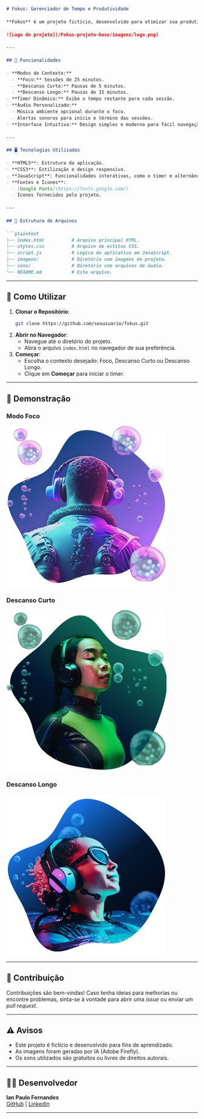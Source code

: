 ```markdown
# Fokus: Gerenciador de Tempo e Produtividade

**Fokus** é um projeto fictício, desenvolvido para otimizar sua produtividade por meio de sessões de foco intercaladas com pausas curtas e longas. Inspirado na técnica Pomodoro, este aplicativo ajuda você a manter o foco no que importa, promovendo um equilíbrio saudável entre trabalho e descanso.

![Logo do projeto](/Fokus-projeto-base/imagens/logo.png)

---

## 🚀 Funcionalidades

- **Modos de Contexto:**
  - **Foco:** Sessões de 25 minutos.
  - **Descanso Curto:** Pausas de 5 minutos.
  - **Descanso Longo:** Pausas de 15 minutos.
- **Timer Dinâmico:** Exibe o tempo restante para cada sessão.
- **Áudio Personalizado:**
  - Música ambiente opcional durante o foco.
  - Alertas sonoros para início e término das sessões.
- **Interface Intuitiva:** Design simples e moderno para fácil navegação.

---

## 🖥️ Tecnologias Utilizadas

- **HTML5**: Estrutura da aplicação.
- **CSS3**: Estilização e design responsivo.
- **JavaScript**: Funcionalidades interativas, como o timer e alternância de modos.
- **Fontes e Ícones**:
  - [Google Fonts](https://fonts.google.com/)
  - Ícones fornecidos pelo projeto.

---

## 📂 Estrutura de Arquivos

```plaintext
├── index.html          # Arquivo principal HTML.
├── styles.css          # Arquivo de estilos CSS.
├── script.js           # Lógica do aplicativo em JavaScript.
├── imagens/            # Diretório com imagens do projeto.
├── sons/               # Diretório com arquivos de áudio.
└── README.md           # Este arquivo.
```

---

## 📖 Como Utilizar

1. **Clonar o Repositório**:
   ```bash
   git clone https://github.com/seuusuario/fokus.git
   ```
2. **Abrir no Navegador**:
   - Navegue até o diretório do projeto.
   - Abra o arquivo `index.html` no navegador de sua preferência.
3. **Começar**:
   - Escolha o contexto desejado: Foco, Descanso Curto ou Descanso Longo.
   - Clique em **Começar** para iniciar o timer.

---

## 🌟 Demonstração

### Modo Foco
![Modo Foco](/Fokus-projeto-base/imagens/foco.png)

### Descanso Curto
![Descanso Curto](/Fokus-projeto-base/imagens/descanso-curto.png)

### Descanso Longo
![Descanso Longo](/Fokus-projeto-base/imagens/descanso-longo.png)

---

## 🤝 Contribuição

Contribuições são bem-vindas! Caso tenha ideias para melhorias ou encontre problemas, sinta-se à vontade para abrir uma *issue* ou enviar um *pull request*.

---

## ⚠️ Avisos

- Este projeto é fictício e desenvolvido para fins de aprendizado.
- As imagens foram geradas por IA (Adobe Firefly).
- Os sons utilizados são gratuitos ou livres de direitos autorais.

---

## 🧑‍💻 Desenvolvedor

**Ian Paulo Fernandes**  
[GitHub](https://github.com/ian-fernandes) | [LinkedIn](https://www.linkedin.com/in/ian-fernandes-dev/)

---
